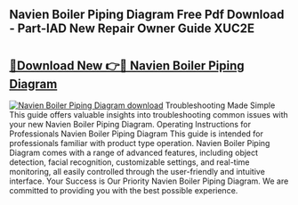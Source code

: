 ## Navien Boiler Piping Diagram Free Pdf Download - Part-lAD New Repair Owner Guide XUC2E

# <h2><a href="http://dfurz9.blite.top/?on=Navien+Boiler+Piping+Diagram">🔗Download New 👉🔴 Navien Boiler Piping Diagram</a></h2>

[![Navien Boiler Piping Diagram download](https://i.imgur.com/lujVjoI.png)](http://dfurz9.blite.top/?on=Navien+Boiler+Piping+Diagram)
Troubleshooting Made Simple This guide offers valuable insights into troubleshooting common issues with your new Navien Boiler Piping Diagram. Operating Instructions for Professionals Navien Boiler Piping Diagram This guide is intended for professionals familiar with product type operation. Navien Boiler Piping Diagram comes with a range of advanced features, including object detection, facial recognition, customizable settings, and real-time monitoring, all easily controlled through the user-friendly and intuitive interface. Your Success is Our Priority Navien Boiler Piping Diagram. We are committed to providing you with the best possible experience.
